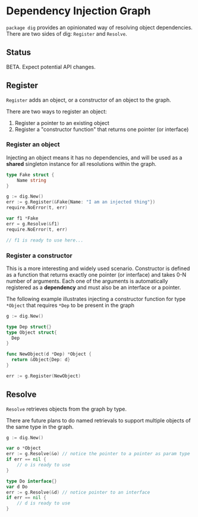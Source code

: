 # Dependency Injection Graph

`package dig` provides an opinionated way of resolving object dependencies.
There are two sides of dig: `Register` and `Resolve`.

## Status

BETA. Expect potential API changes.

## Register

`Register` adds an object, or a constructor of an object to the graph.

There are two ways to register an object:

1. Register a pointer to an existing object
1. Register a "constructor function" that returns one pointer (or interface)

### Register an object

Injecting an object means it has no dependencies, and will be used as a
**shared** singleton instance for all resolutions within the graph.

```go
type Fake struct {
    Name string
}

g := dig.New()
err := g.Register(&Fake{Name: "I am an injected thing"})
require.NoError(t, err)

var f1 *Fake
err = g.Resolve(&f1)
require.NoError(t, err)

// f1 is ready to use here...
```

### Register a constructor

This is a more interesting and widely used scenario. Constructor is defined as a
function that returns exactly one pointer (or interface) and takes 0-N number of
arguments. Each one of the arguments is automatically registered as a
**dependency** and must also be an interface or a pointer.

The following example illustrates injecting a constructor function for type
`*Object` that requires `*Dep` to be present in the graph

```go
g := dig.New()

type Dep struct{}
type Object struct{
  Dep
}

func NewObject(d *Dep) *Object {
  return &Object{Dep: d}
}

err := g.Register(NewObject)
```

## Resolve

`Resolve` retrieves objects from the graph by type.

There are future plans to do named retrievals to support multiple
objects of the same type in the graph.

```go
g := dig.New()

var o *Object
err := g.Resolve(&o) // notice the pointer to a pointer as param type
if err == nil {
    // o is ready to use
}

type Do interface{}
var d Do
err := g.Resolve(&d) // notice pointer to an interface
if err == nil {
    // d is ready to use
}
```
